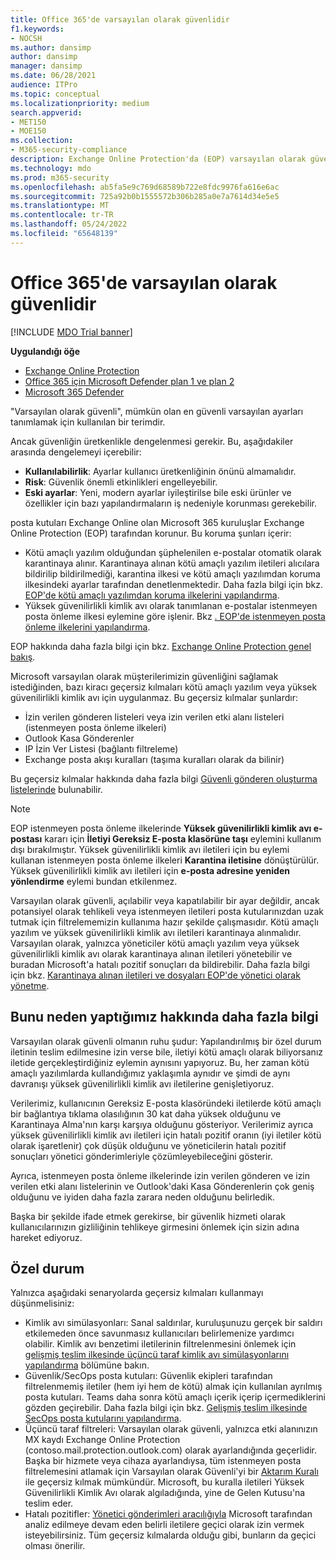 ```yaml
---
title: Office 365'de varsayılan olarak güvenlidir
f1.keywords:
- NOCSH
ms.author: dansimp
author: dansimp
manager: dansimp
ms.date: 06/28/2021
audience: ITPro
ms.topic: conceptual
ms.localizationpriority: medium
search.appverid:
- MET150
- MOE150
ms.collection:
- M365-security-compliance
description: Exchange Online Protection'da (EOP) varsayılan olarak güvenli ayarı hakkında daha fazla bilgi edinin
ms.technology: mdo
ms.prod: m365-security
ms.openlocfilehash: ab5fa5e9c769d68589b722e8fdc9976fa616e6ac
ms.sourcegitcommit: 725a92b0b1555572b306b285a0e7a7614d34e5e5
ms.translationtype: MT
ms.contentlocale: tr-TR
ms.lasthandoff: 05/24/2022
ms.locfileid: "65648139"
---
```

# <a name="secure-by-default-in-office-365"></a>Office 365'de varsayılan olarak güvenlidir

[!INCLUDE [MDO Trial banner](../includes/mdo-trial-banner.md)]

**Uygulandığı öğe**
- [Exchange Online Protection](exchange-online-protection-overview.md)
- [Office 365 için Microsoft Defender plan 1 ve plan 2](defender-for-office-365.md)
- [Microsoft 365 Defender](../defender/microsoft-365-defender.md)

"Varsayılan olarak güvenli", mümkün olan en güvenli varsayılan ayarları tanımlamak için kullanılan bir terimdir.

Ancak güvenliğin üretkenlikle dengelenmesi gerekir. Bu, aşağıdakiler arasında dengelemeyi içerebilir:

- **Kullanılabilirlik**: Ayarlar kullanıcı üretkenliğinin önünü almamalıdır.
- **Risk**: Güvenlik önemli etkinlikleri engelleyebilir.
- **Eski ayarlar**: Yeni, modern ayarlar iyileştirilse bile eski ürünler ve özellikler için bazı yapılandırmaların iş nedeniyle korunması gerekebilir.

posta kutuları Exchange Online olan Microsoft 365 kuruluşlar Exchange Online Protection (EOP) tarafından korunur. Bu koruma şunları içerir:

- Kötü amaçlı yazılım olduğundan şüphelenilen e-postalar otomatik olarak karantinaya alınır. Karantinaya alınan kötü amaçlı yazılım iletileri alıcılara bildirilip bildirilmediği, karantina ilkesi ve kötü amaçlı yazılımdan koruma ilkesindeki ayarlar tarafından denetlenmektedir. Daha fazla bilgi için bkz. [EOP'de kötü amaçlı yazılımdan koruma ilkelerini yapılandırma](configure-anti-malware-policies.md).
- Yüksek güvenilirlikli kimlik avı olarak tanımlanan e-postalar istenmeyen posta önleme ilkesi eylemine göre işlenir. Bkz [. EOP'de istenmeyen posta önleme ilkelerini yapılandırma](configure-your-spam-filter-policies.md).

EOP hakkında daha fazla bilgi için bkz. [Exchange Online Protection genel bakış](exchange-online-protection-overview.md).

Microsoft varsayılan olarak müşterilerimizin güvenliğini sağlamak istediğinden, bazı kiracı geçersiz kılmaları kötü amaçlı yazılım veya yüksek güvenilirlikli kimlik avı için uygulanmaz. Bu geçersiz kılmalar şunlardır:

- İzin verilen gönderen listeleri veya izin verilen etki alanı listeleri (istenmeyen posta önleme ilkeleri)
- Outlook Kasa Gönderenler
- IP İzin Ver Listesi (bağlantı filtreleme)
- Exchange posta akışı kuralları (taşıma kuralları olarak da bilinir)

Bu geçersiz kılmalar hakkında daha fazla bilgi [Güvenli gönderen oluşturma listelerinde](create-safe-sender-lists-in-office-365.md) bulunabilir.

> [!NOTE]
> EOP istenmeyen posta önleme ilkelerinde **Yüksek güvenilirlikli kimlik avı e-postası** kararı için **İletiyi Gereksiz E-posta klasörüne taşı** eylemini kullanım dışı bırakılmıştır. Yüksek güvenilirlikli kimlik avı iletileri için bu eylemi kullanan istenmeyen posta önleme ilkeleri **Karantina iletisine** dönüştürülür. Yüksek güvenilirlikli kimlik avı iletileri için **e-posta adresine yeniden yönlendirme** eylemi bundan etkilenmez.

Varsayılan olarak güvenli, açılabilir veya kapatılabilir bir ayar değildir, ancak potansiyel olarak tehlikeli veya istenmeyen iletileri posta kutularınızdan uzak tutmak için filtrelememizin kullanıma hazır şekilde çalışmasıdır. Kötü amaçlı yazılım ve yüksek güvenilirlikli kimlik avı iletileri karantinaya alınmalıdır. Varsayılan olarak, yalnızca yöneticiler kötü amaçlı yazılım veya yüksek güvenilirlikli kimlik avı olarak karantinaya alınan iletileri yönetebilir ve buradan Microsoft'a hatalı pozitif sonuçları da bildirebilir. Daha fazla bilgi için bkz. [Karantinaya alınan iletileri ve dosyaları EOP'de yönetici olarak yönetme](manage-quarantined-messages-and-files.md).

## <a name="more-on-why-were-doing-this"></a>Bunu neden yaptığımız hakkında daha fazla bilgi

Varsayılan olarak güvenli olmanın ruhu şudur: Yapılandırılmış bir özel durum iletinin teslim edilmesine izin verse bile, iletiyi kötü amaçlı olarak biliyorsanız iletide gerçekleştirdiğiniz eylemin aynısını yapıyoruz. Bu, her zaman kötü amaçlı yazılımlarda kullandığımız yaklaşımla aynıdır ve şimdi de aynı davranışı yüksek güvenilirlikli kimlik avı iletilerine genişletiyoruz.

Verilerimiz, kullanıcının Gereksiz E-posta klasöründeki iletilerde kötü amaçlı bir bağlantıya tıklama olasılığının 30 kat daha yüksek olduğunu ve Karantinaya Alma'nın karşı karşıya olduğunu gösteriyor. Verilerimiz ayrıca yüksek güvenilirlikli kimlik avı iletileri için hatalı pozitif oranın (iyi iletiler kötü olarak işaretlenir) çok düşük olduğunu ve yöneticilerin hatalı pozitif sonuçları yönetici gönderimleriyle çözümleyebileceğini gösterir.

Ayrıca, istenmeyen posta önleme ilkelerinde izin verilen gönderen ve izin verilen etki alanı listelerinin ve Outlook'daki Kasa Gönderenlerin çok geniş olduğunu ve iyiden daha fazla zarara neden olduğunu belirledik.

Başka bir şekilde ifade etmek gerekirse, bir güvenlik hizmeti olarak kullanıcılarınızın gizliliğinin tehlikeye girmesini önlemek için sizin adına hareket ediyoruz.

## <a name="exceptions"></a>Özel durum

Yalnızca aşağıdaki senaryolarda geçersiz kılmaları kullanmayı düşünmelisiniz:

- Kimlik avı simülasyonları: Sanal saldırılar, kuruluşunuzu gerçek bir saldırı etkilemeden önce savunmasız kullanıcıları belirlemenize yardımcı olabilir. Kimlik avı benzetimi iletilerinin filtrelenmesini önlemek için [gelişmiş teslim ilkesinde üçüncü taraf kimlik avı simülasyonlarını yapılandırma](/microsoft-365/security/office-365-security/configure-advanced-delivery#use-the-microsoft-365-defender-portal-to-configure-third-party-phishing-simulations-in-the-advanced-delivery-policy) bölümüne bakın.
- Güvenlik/SecOps posta kutuları: Güvenlik ekipleri tarafından filtrelenmemiş iletiler (hem iyi hem de kötü) almak için kullanılan ayrılmış posta kutuları. Teams daha sonra kötü amaçlı içerik içerip içermediklerini gözden geçirebilir. Daha fazla bilgi için bkz. [Gelişmiş teslim ilkesinde SecOps posta kutularını yapılandırma](/microsoft-365/security/office-365-security/configure-advanced-delivery#use-the-microsoft-365-defender-portal-to-configure-secops-mailboxes-in-the-advanced-delivery-policy).
- Üçüncü taraf filtreleri: Varsayılan olarak güvenli, yalnızca etki alanınızın MX kaydı Exchange Online Protection (contoso.mail.protection.outlook.com) olarak ayarlandığında geçerlidir. Başka bir hizmete veya cihaza ayarlandıysa, tüm istenmeyen posta filtrelemesini atlamak için Varsayılan olarak Güvenli'yi bir [Aktarım Kuralı](/exchange/security-and-compliance/mail-flow-rules/use-rules-to-set-scl) ile geçersiz kılmak mümkündür. Microsoft, bu kuralla iletileri Yüksek Güvenilirlikli Kimlik Avı olarak algıladığında, yine de Gelen Kutusu'na teslim eder. 
- Hatalı pozitifler: [Yönetici gönderimleri aracılığıyla](admin-submission.md) Microsoft tarafından analiz edilmeye devam eden belirli iletilere geçici olarak izin vermek isteyebilirsiniz. Tüm geçersiz kılmalarda olduğu gibi, bunların da geçici olması önerilir.
